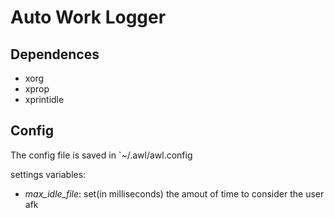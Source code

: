 # Auto Work Logger

## Dependences

- xorg
- xprop
- xprintidle

## Config

The config file is saved in `~/.awl/awl.config

settings variables:
- _max\_idle\_file_: set(in milliseconds) the amout of time to consider the user afk
